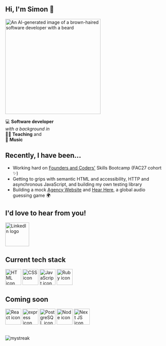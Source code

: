 ## Hi, I'm Simon 👋

<img src="https://user-images.githubusercontent.com/112886847/221986586-dffda8ba-6356-4d6e-97ab-3cca53455e07.png" alt="An AI-generated image of a brown-haired software developer with a beard" width="300rem">

💻 **Software developer**<br>
*with a background in* <br>
👨‍🏫 **Teaching** and <br>
🎹 **Music**

## Recently, I have been...

- Working hard on <a href="https://www.foundersandcoders.com/">Founders and Coders'</a> Skills Bootcamp (FAC27 cohort ✨)
- Getting to grips with semantic HTML and accessibility, HTTP and asynchronous JavaScript, and building my own testing library
- Building a mock <a href="https://fac27.github.io/AgencyWebsite/">Agency Website</a> and <a href="https://github.com/fac27/HearHere">Hear Here</a>, a global audio guessing game 🌍

## I'd love to hear from you!

<a href="https://www.linkedin.com/in/simon-ryrie/">
  <img src="https://user-images.githubusercontent.com/112886847/221992204-4ad81986-70c9-4877-83af-7fbc636ea932.png" alt="LinkedIn logo" width="75rem">
</a>

## Current tech stack

<img src="https://cdn.jsdelivr.net/gh/devicons/devicon/icons/html5/html5-original-wordmark.svg" alt="HTML icon" width="50rem"> <img src="https://cdn.jsdelivr.net/gh/devicons/devicon/icons/css3/css3-original-wordmark.svg" alt="CSS icon" width="50rem"> <img src="https://cdn.jsdelivr.net/gh/devicons/devicon/icons/javascript/javascript-original.svg" alt="JavaScript icon" width="50rem"> <img src="https://cdn.jsdelivr.net/gh/devicons/devicon/icons/ruby/ruby-original-wordmark.svg" alt="Ruby icon" width="50rem">
      
## Coming soon
<img src="https://cdn.jsdelivr.net/gh/devicons/devicon/icons/react/react-original-wordmark.svg" alt="React icon" width="50rem"> <img src="https://cdn.jsdelivr.net/gh/devicons/devicon/icons/express/express-original.svg" alt="express icon" width="50rem"> <img src="https://cdn.jsdelivr.net/gh/devicons/devicon/icons/postgresql/postgresql-original-wordmark.svg" alt="PostgreSQL icon" width="50rem"> <img src="https://cdn.jsdelivr.net/gh/devicons/devicon/icons/nodejs/nodejs-original-wordmark.svg" alt="Node icon" width="50rem"> <img src="https://cdn.jsdelivr.net/gh/devicons/devicon/icons/nextjs/nextjs-original.svg" alt="Next JS icon" width="50rem">
          
<br>

<img src="https://github-readme-streak-stats.herokuapp.com/?user=simonryrie&theme=tokyonight" alt="mystreak"/>

<!--
**simonryrie/simonryrie** is a ✨ _special_ ✨ repository because its `README.md` (this file) appears on your GitHub profile.

Here are some ideas to get you started:

- 🔭 I’m currently working on ...
- 🌱 I’m currently learning ...
- 👯 I’m looking to collaborate on ...
- 🤔 I’m looking for help with ...
- 💬 Ask me about ...
- 📫 How to reach me: ...
- 😄 Pronouns: ...
- ⚡ Fun fact: ...
-->
